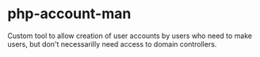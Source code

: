 # php-account-man
Custom tool to allow creation of user accounts by users who need to make users, but don't necessarilly need access to domain controllers. 
